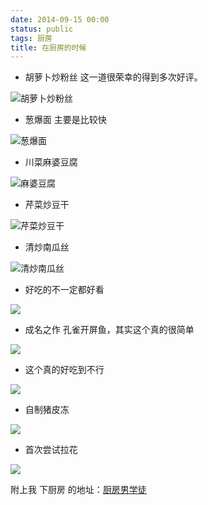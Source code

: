 ```yaml
---
date: 2014-09-15 00:00
status: public
tags: 厨房
title: 在厨房的时候
---
```


- 胡萝卜炒粉丝 这一道很荣幸的得到多次好评。

![胡萝卜炒粉丝](http://ww1.sinaimg.cn/mw690/69443115jw1ekunebyqovj21kw1kwtoc.jpg)

- 葱爆面 主要是比较快

![葱爆面](http://ww1.sinaimg.cn/mw690/69443115jw1ekunejadmxj21kw1kwaty.jpg)

- 川菜麻婆豆腐

![麻婆豆腐](http://ww2.sinaimg.cn/mw690/69443115jw1ekundz81y3j21kw1kw7lp.jpg)

- 芹菜炒豆干

![芹菜炒豆干](http://ww2.sinaimg.cn/mw690/69443115jw1ej5p8b0qz9j21kw1kwapy.jpg)

- 清炒南瓜丝

![清炒南瓜丝](http://ww4.sinaimg.cn/mw690/69443115jw1ej5p1tmgduj21kw1kwh0p.jpg)

- 好吃的不一定都好看

![](http://ww4.sinaimg.cn/bmiddle/69443115jw1ej5p83bjumj21kw1kwanp.jpg)

- 成名之作 孔雀开屏鱼，其实这个真的很简单

![](http://s2.cdn.xiachufang.com/f1ae307da36c11e59b2a71f32a373993.jpg?imageView2/2/w/600/interlace/1/q/90)

- 这个真的好吃到不行

![](http://s2.cdn.xiachufang.com/2dba88d9ff4340898a64ee9d7cfa49f1_1561w_1560h.jpg?imageView2/2/w/600/interlace/1/q/90)

-  自制猪皮冻

![](http://s1.cdn.xiachufang.com/98d7e7301ec511e7bc9d0242ac110002_2560w_2560h.jpg@2o_50sh_1pr_1l_600w_90q_1wh)

- 首次尝试拉花

![](http://s2.cdn.xiachufang.com/0c753c6ea68c11e58e236f38b81ca1e3.jpg?imageView2/2/w/600/interlace/1/q/90)

附上我 下厨房 的地址：[厨房男学徒](https://www.xiachufang.com/cook/101441337/)